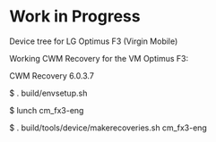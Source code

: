 Work in Progress
================

Device tree for LG Optimus F3 (Virgin Mobile)

Working CWM Recovery for the VM Optimus F3:

CWM Recovery 6.0.3.7

$ . build/envsetup.sh

$ lunch cm_fx3-eng

$ . build/tools/device/makerecoveries.sh cm_fx3-eng
